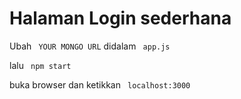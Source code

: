 # Halaman Login sederhana


Ubah <code> YOUR MONGO URL</code>  didalam <code> app.js </code>

lalu <code> npm start </code>

buka browser dan ketikkan
<code> localhost:3000 </code>
